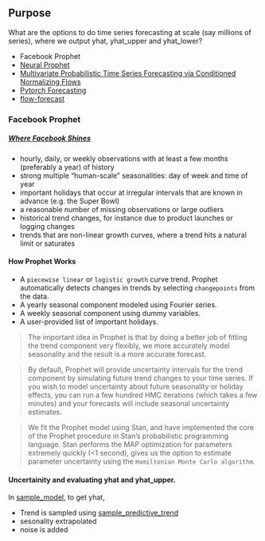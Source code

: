 ## Purpose
What are the options to do time series forecasting at scale (say millions of series), where we output yhat, yhat_upper and yhat_lower?

 * Facebook Prophet
 * [Neural Prophet](https://neuralprophet.com)
 * [Multivariate Probabilistic Time Series Forecasting via Conditioned Normalizing Flows](https://arxiv.org/abs/2002.06103)
 * [Pytorch Forecasting](https://pytorch-forecasting.readthedocs.io/en/latest/)
 * [flow-forecast](https://github.com/AIStream-Peelout/flow-forecast)

### Facebook Prophet
##### [Where Facebook Shines](https://research.fb.com/blog/2017/02/prophet-forecasting-at-scale/)
 - hourly, daily, or weekly observations with at least a few months (preferably a year) of history
 - strong multiple “human-scale” seasonalities: day of week and time of year
 - important holidays that occur at irregular intervals that are known in advance (e.g. the Super Bowl)
 - a reasonable number of missing observations or large outliers
 - historical trend changes, for instance due to product launches or logging changes
 - trends that are non-linear growth curves, where a trend hits a natural limit or saturates
#### How Prophet Works
 - A `piecewise linear` or `logistic growth` curve trend. Prophet automatically detects changes in trends by selecting `changepoints` from the data.
 - A yearly seasonal component modeled using Fourier series.
 - A weekly seasonal component using dummy variables.
 - A user-provided list of important holidays.

> The important idea in Prophet is that by doing a better job of fitting the trend component very flexibly, we more accurately model seasonality and the result is a more accurate forecast. 

> By default, Prophet will provide uncertainty intervals for the trend component by simulating future trend changes to your time series. If you wish to model uncertainty about future seasonality or holiday effects, you can run a few hundred HMC iterations (which takes a few minutes) and your forecasts will include seasonal uncertainty estimates.

> We fit the Prophet model using Stan, and have implemented the core of the Prophet procedure in Stan’s probabilistic programming language. Stan performs the MAP optimization for parameters extremely quickly (<1 second), gives us the option to estimate parameter uncertainty using the `Hamiltonian Monte Carlo algorithm`. 

#### Uncertainity and evaluating yhat and yhat_upper.
In [sample_model](https://github.com/facebook/prophet/blob/cd8a24eddd6bebb9888f2e0ae2388f209047b02d/python/prophet/forecaster.py#L1455), to get yhat, 
 - Trend is sampled using [sample_predictive_trend](https://github.com/facebook/prophet/blob/cd8a24eddd6bebb9888f2e0ae2388f209047b02d/python/prophet/forecaster.py#L1485)
 - sesonality extrapolated
 - noise is added
